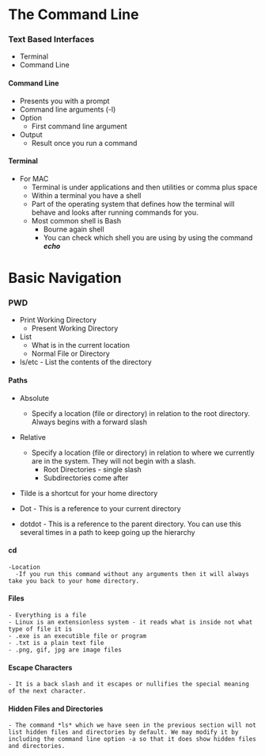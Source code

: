 # The Command Line
### Text Based Interfaces
* Terminal
* Command Line

#### Command Line
  - Presents you with a prompt
  - Command line arguments (-l)
   - Option
      - First command line argument
  - Output
    - Result once you run a command

#### Terminal
  - For MAC 
    - Terminal is under applications and then utilities or comma plus space
    - Within a terminal you have a shell
    - Part of the operating system that defines how the terminal will behave and looks after running commands for you.
    - Most common shell is Bash
        - Bourne again shell
        - You can check which shell you are using by using the command ***echo***
  
# Basic Navigation
### PWD
  - Print Working Directory 
    - Present Working Directory
  - List
    - What is in the current location
    - Normal File or Directory
  - ls/etc - List the contents of the directory
    
#### Paths
  - Absolute
    - Specify a location (file or directory) in relation to the root directory. Always begins with a forward slash
  - Relative
    - Specify a location (file or directory) in relation to where we currently are in the system. They will not begin with a slash.
      - Root Directories - single slash
      - Subdirectories come after
  
  - Tilde is a shortcut for your home directory
  - Dot - This is a reference to your current directory
  - dotdot - This is a reference to the parent directory. You can use this several times in a path to keep going up the hierarchy
  
 #### cd
    -Location
      -If you run this command without any arguments then it will always take you back to your home directory.
      
 #### Files
    - Everything is a file
    - Linux is an extensionless system - it reads what is inside not what type of file it is
    - .exe is an executible file or program
    - .txt is a plain text file
    - .png, gif, jpg are image files
    
 #### Escape Characters
    - It is a back slash and it escapes or nullifies the special meaning of the next character.
    
 #### Hidden Files and Directories
    - The command *ls* which we have seen in the previous section will not list hidden files and directories by default. We may modify it by including the command line option -a so that it does show hidden files and directories.
    
